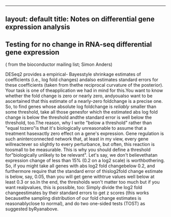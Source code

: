 ------
layout: default
title: Notes on differential gene expression analysis 
------

## Testing for no change in RNA-seq differential gene expression
( from the bioconductor mailing list; Simon Anders)

DESeq2  provides a empirical- Bayesstyle shrinkage estimates of coefficients (i.e., log fold changes) andalso estimates standard errors for these coefficients (taken from thethe reciprocal curvature of the posterior). Your task is one of theapplication we had in mind for this.You want to know whether the fold change is zero or nearly zero, andyoualso want to be ascertained that this estimate of a nearly-zero foldchange is a precise one. So, to find genes whose absolute log foldchange is _reliably_ smaller than some threshold, take all those genesfor which the estimated abs log fold change is below the threshold andthe standard error is well below the threshold, too.The reason, why I write "below a threshold" rather than "equal tozero"is that it's biologically unreasonable to assume that a treatment hasexactly zero effect on a gene's expression. Gene regulation is such aninterconnected network that, at least in my view, every gene willreactever so slightly to every perturbance, but often, this reaction is toosmall to be measurable. This is why you should define a threshold for"biologically unlikely to be relevant". Let's say, we don't believethatan expression change of less than 15% (0.2 on a log2 scale) is worthbothering. So, if you might take all genes with abs log2 fold changebelow 0.2, and furthermore require that the standard error of thislog2fold change estimate is below, say, 0.05, than you will get gene withtrue values well below at least 0.3 or so.In the end, the thresholds won't matter too much but if you want realpvalues, this is possible, too: Simply divide the log2 fold changeestimates by their standard errors to get z scores (this works becausethe sampling distribution of our fold change estimates is reasonablyclose to normal), and do two one-sided tests (TOST) as suggested byRyanabove.

